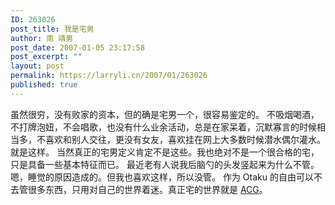 ```yaml
---
ID: 263026
post_title: 我是宅男
author: 南 靖男
post_date: 2007-01-05 23:17:58
post_excerpt: ""
layout: post
permalink: https://larryli.cn/2007/01/263026
published: true
---
```

虽然很穷，没有败家的资本，但的确是宅男一个，很容易鉴定的。
不吸烟喝酒，不打牌泡妞，不会唱歌，也没有什么业余活动，总是在家呆着，沉默寡言的时候相当多，不喜欢和别人交往，更没有女友，喜欢挂在网上大多数时候潜水偶尔灌水。就是这样。
当然真正的宅男定义肯定不是这些。我也绝对不是一个很合格的宅，只是具备一些基本特征而已。
最近老有人说我后脑勺的头发竖起来为什么不管。嗯，睡觉的原因造成的。但我也喜欢这样，所以没管。
作为 Otaku 的自由可以不去管很多东西，只用对自己的世界着迷。真正宅的世界就是 <a href="http://www.acgtalk.com">ACG</a>。